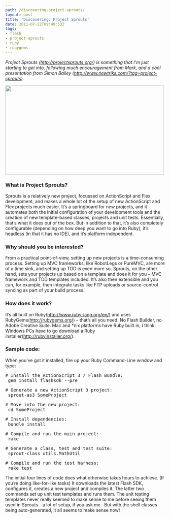 ```yaml
---
path: /discovering-project-sprouts/
layout: post
title: 'Discovering: Project Sprouts'
date: 2011-07-22T09:49:53Z
tags:
- flash
- project-sprouts
- ruby
- rubygems
---
```


*Project Sprouts (<a title="Open http://projectsprouts.org/ in a new window" href="http://projectsprouts.org/" target="_blank">http://projectsprouts.org/</a>) is something that I'm just starting to get into, following much encouragement from Mark, and a cool presentation from Simon Bailey (<a href="http://www.newtriks.com/?tag=project-sprouts">http://www.newtriks.com/?tag=project-sprouts</a>).*

<img class="alignnone size-full wp-image-1360" title="Sprouts" src="/content/images/2011/07/FF181.jpg" alt="" width="500" height="280" />

<h3>What is Project Sprouts?</h3>
Sprouts is a relatively new project, focussed on ActionScript and Flex development, and makes a whole lot of the setup of new ActionScript and Flex projects much easier. It’s a springboard for new projects, and it automates both the initial configuration of your development tools and the creation of new template-based classes, projects and unit tests. Essentially, that’s what it does out of the box. But in addition to that, it’s also completely configurable (depending on how deep you want to go into Ruby), it’s headless (in that it has no IDE), and it’s platform independent.

<h3>Why should you be interested?</h3>
From a practical point-of-view, setting up new projects is a time-consuming process. Setting up MVC frameworks, like RobotLegs or PureMVC, are more of a time sink, and setting up TDD is even more so. Sprouts, on the other hand, sets your projects up based on a template and does it for you – MVC framework and TDD templates included. It’s also then extensible and you can, for example, then integrate tasks like FTP uploads or source-control syncing as part of your build process.
<h3>How does it work?</h3>
It’s all built on Ruby(<a title="Open http://rubygems.org/ in a new window" href="http://www.ruby-lang.org/en/" target="_blank">http://www.ruby-lang.org/en/</a>) and uses RubyGems(<a title="Open http://rubygems.org/ in a new window." href="http://rubygems.org/" target="_blank">http://rubygems.org/</a>) – that’s all you need. No Flash Builder, no Adobe Creative Suite. Mac and *nix platforms have Ruby built in, I think. Windows PCs have to go download a Ruby installer(<a title="Open http://rubyinstaller.org/ in a new window" href="http://rubyinstaller.org/" target="_blank">http://rubyinstaller.org/</a>).
<h3>Sample code:</h3>
When you’ve got it installed, fire up your Ruby Command-Line window and type:
<pre># Install the ActionScript 3 / Flash Bundle:
 gem install flashsdk --pre</pre>
<pre># Generate a new ActionScript 3 project:
 sprout-as3 SomeProject</pre>
<pre># Move into the new project:
 cd SomeProject</pre>
<pre># Install dependencies:
 bundle install</pre>
<pre># Compile and run the main project:
 rake</pre>
<pre># Generate a class, test and test suite:
 sprout-class utils.MathUtil</pre>
<pre># Compile and run the test harness:
 rake test</pre>
The initial four lines of code does what otherwise takes hours to achieve. (If you’re doing like-for-like tasks) It downloads the latest Flash SDK, configures it, creates a new project and compiles it. The latter two commands set up unit test templates and runs them. The unit testing templates never really seemed to make sense to me before seeing them used in Sprouts - a lot of setup, if you ask me.  But with the shell classes being auto-generated, it all seems to make sense now!
